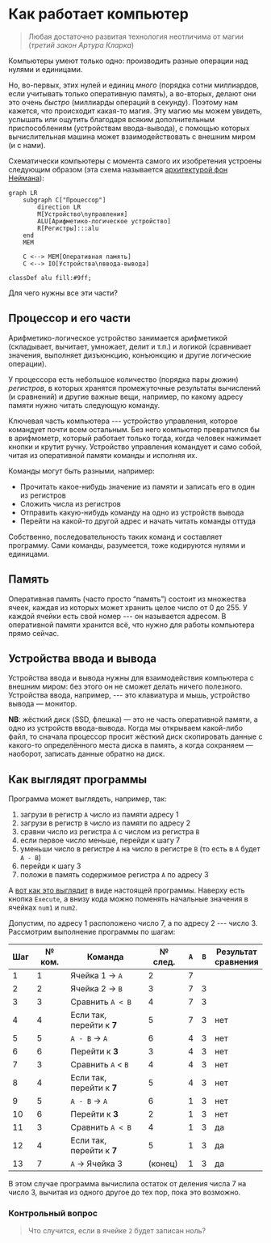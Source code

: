 # Как работает компьютер

> Любая достаточно развитая технология неотличима от магии  
> (_третий закон Артура Кларка_)

Компьютеры умеют только одно: производить разные операции над нулями и единицами.

Но, во-первых, этих нулей и единиц _много_ (порядка сотни миллиардов, если учитывать только оперативную память), 
а во-вторых, делают они это очень _быстро_ (миллиарды операций в секунду). Поэтому нам кажется, что происходит 
какая-то магия. Эту магию мы можем увидеть, услышать или ощутить благодаря всяким дополнительным приспособлениям 
(устройствам ввода-вывода), с помощью которых вычислительная машина может взаимодействовать с внешним миром (и с нами).

Схематически компьютеры с момента самого их изобретения устроены следующим образом 
(эта схема называется [архитектурой фон Неймана](https://ru.wikipedia.org/wiki/%D0%90%D1%80%D1%85%D0%B8%D1%82%D0%B5%D0%BA%D1%82%D1%83%D1%80%D0%B0_%D1%84%D0%BE%D0%BD_%D0%9D%D0%B5%D0%B9%D0%BC%D0%B0%D0%BD%D0%B0)):

```mermaid
graph LR
    subgraph C["Процессор"]
        direction LR
        M[Устройство\nуправления]
        ALU[Арифметико-логическое устройство]
        R[Регистры]:::alu
    end
    MEM
    
    C <--> MEM[Оперативная память]
    C <--> IO[Устройства\nввода-вывода]

classDef alu fill:#9ff;
```

Для чего нужны все эти части?

## Процессор и его части

Арифметико-логическое устройство занимается арифметикой (складывает, вычитает, умножает, делит и т.п.)
и логикой (сравнивает значения, выполняет дизъюнкцию, конъюнкцию и другие логические операции).

У процессора есть небольшое количество (порядка пары дюжин) _регистров_, в которых хранятся
промежуточные результаты вычислений (и сравнений) и другие важные вещи, например,
по какому адресу памяти нужно читать следующую команду.

Ключевая часть компьютера --- устройство управления, которое командует почти всем остальным. 
Без него компьютер превратился бы в арифмометр, который работает только тогда, когда человек 
нажимает кнопки и крутит ручку. Устройство управления командует и само собой, читая из оперативной памяти команды и исполняя их.

Команды могут быть разными, например:
* Прочитать какое-нибудь значение из памяти и записать его в один из регистров
* Сложить числа из регистров
* Отправить какую-нибудь команду на одно из устройств вывода
* Перейти на какой-то другой адрес и начать читать команды оттуда

Собственно, последовательность таких команд и составляет программу. Сами команды, разумеется, тоже кодируются нулями и единицами.

## Память
Оперативная память (часто просто “память”) состоит из множества ячеек, каждая из которых может хранить целое число от 0 до 255.
У каждой ячейки есть свой номер --- он называется адресом. В оперативной памяти хранится всё, что нужно для работы компьютера прямо сейчас. 

## Устройства ввода и вывода

Устройства ввода и вывода нужны для взаимодействия компьютера с внешним миром: без этого он не сможет
делать ничего полезного. Устройства ввода, например, --- это клавиатура и мышь, устройство вывода — монитор.

**NB**: жёсткий диск (SSD, флешка) — это не часть оперативной памяти, а одно из устройств ввода-вывода.
Когда мы открываем какой-либо файл, то сначала процессор просит жёсткий диск скопировать данные с какого-то
определённого места диска в память, а когда сохраняем — наоборот, записать данные обратно на диск. 

## Как выглядят программы

Программа может выглядеть, например, так:
1. загрузи в регистр `A` число из памяти адресу 1
2. загрузи в регистр `B` число из памяти по адресу 2
3. сравни число из регистра `A` с числом из регистра `B`
4. если первое число меньше, перейди к шагу 7
5. уменьши число в регистре `А` на число в регистре `B` (то есть в `A` будет `A - B`)
6. перейди к шагу 3
7. положи в память содержимое регистра `A` по адресу 3

А <a href=" http://tpcg.io/_B2WE09" target="_blank">вот как это выглядит</a> в виде настоящей программы. Наверху есть кнопка `Execute`, 
а внизу кода можно поменять начальные значения в ячейках `num1` и `num2`.

Допустим, по адресу 1 расположено число 7, а по адресу 2 --- число 3. Рассмотрим выполнение программы по шагам:

| Шаг | № ком. | Команда                   | № след. | `A` | `B` | Результат<br />сравнения |
|-----|--------|---------------------------|---------|-----|-----|--------------------------|
| 1   | 1      | Ячейка 1 → `A`            | 2       | 7   |     |                          |
| 2   | 2      | Ячейка 2 → `B`            | 3       | 7   | 3   |                          |
| 3   | 3      | Сравнить `A < B`          | 4       | 7   | 3   |                          |
| 4   | 4      | Если так, перейти к **7** | 5       | 7   | 3   | нет                      |
| 5   | 5      | `A - B` → `A`             | 6       | 4   | 3   | нет                      |
| 6   | 6      | Перейти к **3**           | 3       | 4   | 3   | нет                      |
| 7   | 3      | Сравнить `A` < `B`        | 4       | 4   | 3   | нет                      |
| 8   | 4      | Если так, перейти к **7** | 5       | 4   | 3   | нет                      |
| 9   | 5      | `A - B` → `A`             | 6       | 1   | 3   | нет                      |
| 10  | 6      | Перейти к **3**           | 2       | 1   | 3   | нет                      |                 
| 11  | 3      | Сравнить `A < B`          | 4       | 1   | 3   | да                       |
| 12  | 4      | Если так, перейти к **7** | 5       | 1   | 3   | да                       |
| 13  | 7      | `A` → Ячейка 3            | (конец) | 1   | 3   | да                       |


В этом случае программа вычислила остаток от деления числа 7 на число 3, вычитая из одного другое до тех пор, пока это возможно.

### Контрольный вопрос
> Что случится, если в ячейке `2` будет записан ноль?
